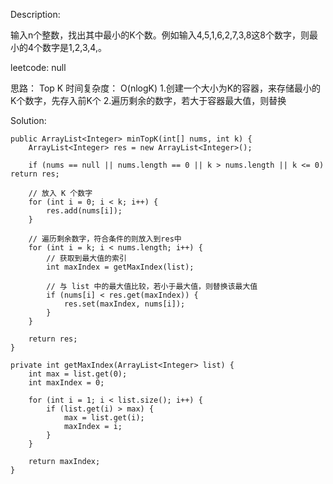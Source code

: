 Description:

输入n个整数，找出其中最小的K个数。例如输入4,5,1,6,2,7,3,8这8个数字，则最小的4个数字是1,2,3,4,。

leetcode: null

思路： 
Top K 
时间复杂度： O(nlogK)
1.创建一个大小为K的容器，来存储最小的K个数字，先存入前K个
2.遍历剩余的数字，若大于容器最大值，则替换

Solution:

```
public ArrayList<Integer> minTopK(int[] nums, int k) {
    ArrayList<Integer> res = new ArrayList<Integer>();

    if (nums == null || nums.length == 0 || k > nums.length || k <= 0) return res;

    // 放入 K 个数字 
    for (int i = 0; i < k; i++) {
        res.add(nums[i]);
    }

    // 遍历剩余数字，符合条件的则放入到res中
    for (int i = k; i < nums.length; i++) {
        // 获取到最大值的索引
        int maxIndex = getMaxIndex(list);

        // 与 list 中的最大值比较，若小于最大值，则替换该最大值
        if (nums[i] < res.get(maxIndex)) {
            res.set(maxIndex, nums[i]);
        }
    }

    return res;
}

private int getMaxIndex(ArrayList<Integer> list) {
    int max = list.get(0);
    int maxIndex = 0;

    for (int i = 1; i < list.size(); i++) { 
        if (list.get(i) > max) {
            max = list.get(i);
            maxIndex = i;
        }
    }

    return maxIndex;
}
```